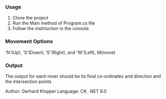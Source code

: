 

### Usage
1. Clone the project
2. Run the Main method of Program.cs file 
3. Follow the instrtuction in the console

### Movement Options
'N'(Up), 'S'(Down), 'E'(Right), and 'W'(Left), M(move)

### Output
The output for each rover should be its final co-ordinates and direction and the intersection points

Author: Gerhard Klopper 
Language: C#, .NET 6.0

